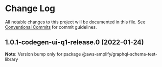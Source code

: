# Change Log

All notable changes to this project will be documented in this file.
See [Conventional Commits](https://conventionalcommits.org) for commit guidelines.

## 1.0.1-codegen-ui-q1-release.0 (2022-01-24)

**Note:** Version bump only for package @aws-amplify/graphql-schema-test-library
